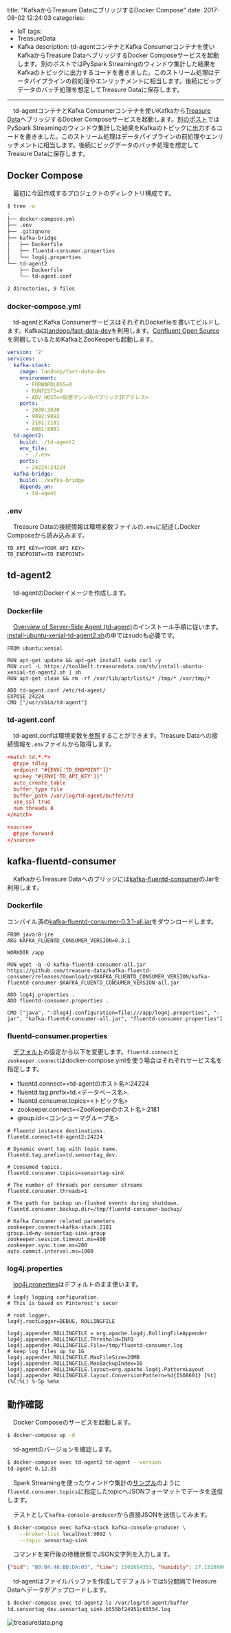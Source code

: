 title: "KafkaからTreasure DataにブリッジするDocker Compose"
date: 2017-08-02 12:24:03
categories:
 - IoT
tags:
 - TreasureData
 - Kafka
description: td-agentコンテナとKafka Consumerコンテナを使いKafkaからTreasure DataへブリッジするDocker Composeサービスを起動します。別のポストではPySpark Streamingのウィンドウ集計した結果をKafkaのトピックに出力するコードを書きました。このストリーム処理はデータパイプラインの前処理やエンリッチメントに相当します。後続にビッグデータのバッチ処理を想定してTreasure Dataに保存します。
---

　td-agentコンテナとKafka Consumerコンテナを使いKafkaから[Treasure Data](https://www.treasuredata.co.jp/)へブリッジするDocker Composeサービスを起動します。[別のポスト](https://masato.github.io/2017/08/02/sensortag-kafka-python-spark-streaming-6/)ではPySpark Streamingのウィンドウ集計した結果をKafkaのトピックに出力するコードを書きました。このストリーム処理はデータパイプラインの前処理やエンリッチメントに相当します。後続にビッグデータのバッチ処理を想定してTreasure Dataに保存します。


<!-- more -->


## Docker Compose

　最初に今回作成するプロジェクトのディレクトリ構成です。

```bash
$ tree -a
.
├── docker-compose.yml
├── .env
├── .gitignore
├── kafka-bridge
│   ├── Dockerfile
│   ├── fluentd-consumer.properties
│   └── log4j.properties
└── td-agent2
    ├── Dockerfile
    └── td-agent.conf

2 directories, 9 files

```

### docker-compose.yml

　td-agentとKafka ConsumerサービスはそれぞれDockefileを書いてビルドします。Kafkaは[landoop/fast-data-dev](https://hub.docker.com/r/landoop/fast-data-dev/)を利用します。[Confluent Open Source](https://www.confluent.io/product/confluent-open-source/)を同梱しているためKafkaとZooKeeperも起動します。


```yaml docker-compose.yml
version: '2'
services:
  kafka-stack:
    image: landoop/fast-data-dev
    environment:
      - FORWARDLOGS=0
      - RUNTESTS=0
      - ADV_HOST=<仮想マシンのパブリックIPアドレス>
    ports:
      - 3030:3030
      - 9092:9092
      - 2181:2181
      - 8081:8081
  td-agent2:
    build: ./td-agent2
    env_file:
      - ./.env
    ports:
      - 24224:24224
  kafka-bridge:
    build: ./kafka-bridge
    depends_on:
      - td-agent
```

### .env

　Treasure Dataの接続情報は環境変数ファイルの`.env`に記述しDocker Composeから読み込みます。

```td-agent2/.env
TD_API_KEY=<YOUR API KEY>
TD_ENDPOINT=<TD ENDPOINT>
```

## td-agent2

　td-agentのDockerイメージを作成します。

### Dockerfile

　[Overview of Server-Side Agent (td-agent)](https://docs.treasuredata.com/articles/td-agent)のインストール手順に従います。[install-ubuntu-xenial-td-agent2.sh](https://toolbelt.treasuredata.com/sh/install-ubuntu-xenial-td-agent2.sh)の中ではsudoも必要です。

```td-agent2/Dockerfile
FROM ubuntu:xenial

RUN apt-get update && apt-get install sudo curl -y
RUN curl -L https://toolbelt.treasuredata.com/sh/install-ubuntu-xenial-td-agent2.sh | sh
RUN apt-get clean && rm -rf /var/lib/apt/lists/* /tmp/* /var/tmp/*

ADD td-agent.conf /etc/td-agent/
EXPOSE 24224
CMD ["/usr/sbin/td-agent"]
```

### td-agent.conf

　td-agent.confは環境変数を[参照](https://docs.fluentd.org/v0.12/articles/faq#how-can-i-use-environment-variables-to-configure-parameters-dynamically)することができます。Treasure Dataへの接続情報を`.env`ファイルから取得します。

```td-agent2/td-agent.conf
<match td.*.*>
  @type tdlog
  endpoint "#{ENV['TD_ENDPOINT']}"
  apikey "#{ENV['TD_API_KEY']}"
  auto_create_table
  buffer_type file
  buffer_path /var/log/td-agent/buffer/td
  use_ssl true
  num_threads 8
</match>

<source>
  @type forward
</source>
```

## kafka-fluentd-consumer

　KafkaからTreasure Dataへのブリッジには[kafka-fluentd-consumer](https://github.com/treasure-data/kafka-fluentd-consumer)のJarを利用します。

### Dockerfile

 コンパイル済の[kafka-fluentd-consumer-0.3.1-all.jar](https://github.com/treasure-data/kafka-fluentd-consumer/releases/download/v0.3.1/kafka-fluentd-consumer-0.3.1-all.jar)をダウンロードします。

```kafka-bridge/Dockerfile
FROM java:8-jre
ARG KAFKA_FLUENTD_CONSUMER_VERSION=0.3.1

WORKDIR /app

RUN wget -q -O kafka-fluentd-consumer-all.jar https://github.com/treasure-data/kafka-fluentd-consumer/releases/download/v$KAFKA_FLUENTD_CONSUMER_VERSION/kafka-fluentd-consumer-$KAFKA_FLUENTD_CONSUMER_VERSION-all.jar

ADD log4j.properties .
ADD fluentd-consumer.properties .

CMD ["java", "-Dlog4j.configuration=file:///app/log4j.properties", "-jar", "kafka-fluentd-consumer-all.jar", "fluentd-consumer.properties"]
```

### fluentd-consumer.properties

　[デフォルト](https://github.com/treasure-data/kafka-fluentd-consumer/blob/master/config/fluentd-consumer.properties)の設定から以下を変更します。`fluentd.connect`と`zookeeper.connect`はdocker-compose.ymlを使う場合はそれぞれサービス名を指定します。

* fluentd.connect=<td-agentのホスト名>:24224
* fluentd.tag.prefix=td.<データベース名>.
* fluentd.consumer.topics=<トピック名>
* zookeeper.connect=<ZooKeeperのホスト名>:2181
* group.id=<コンシューマグループ名>

```kafka-bridge/fluentd-consumer.properties
# Fluentd instance destinations.
fluentd.connect=td-agent2:24224

# Dynamic event tag with topic name. 
fluentd.tag.prefix=td.sensortag_dev.

# Consumed topics. 
fluentd.consumer.topics=sensortag-sink

# The number of threads per consumer streams
fluentd.consumer.threads=1

# The path for backup un-flushed events during shutdown.
fluentd.consumer.backup.dir=/tmp/fluentd-consumer-backup/

# Kafka Consumer related parameters
zookeeper.connect=kafka-stack:2181
group.id=my-sensortag-sink-group
zookeeper.session.timeout.ms=400
zookeeper.sync.time.ms=200
auto.commit.interval.ms=1000
```

### log4j.properties

　[log4j.properties](https://github.com/treasure-data/kafka-fluentd-consumer/blob/master/config/log4j.properties)はデフォルトのまま使います。

```kafka-bridge/log4j.properties
# log4j logging configuration.
# This is based on Pinterest's secor

# root logger.
log4j.rootLogger=DEBUG, ROLLINGFILE

log4j.appender.ROLLINGFILE = org.apache.log4j.RollingFileAppender
log4j.appender.ROLLINGFILE.Threshold=INFO
log4j.appender.ROLLINGFILE.File=/tmp/fluentd-consumer.log
# keep log files up to 1G
log4j.appender.ROLLINGFILE.MaxFileSize=20MB
log4j.appender.ROLLINGFILE.MaxBackupIndex=50
log4j.appender.ROLLINGFILE.layout=org.apache.log4j.PatternLayout
log4j.appender.ROLLINGFILE.layout.ConversionPattern=%d{ISO8601} [%t] (%C:%L) %-5p %m%n
```

## 動作確認

　Docker Composeのサービスを起動します。

```bash
$ docker-compose up -d
```

　td-agentのバージョンを確認します。

```bash
$ docker-compose exec td-agent2 td-agent --version
td-agent 0.12.35
```

　Spark Streamingを使ったウィンドウ集計の[サンプル](https://masato.github.io/2017/08/02/sensortag-kafka-python-spark-streaming-6/)のように`fluentd.consumer.topics`に指定したtopicへJSONフォーマットでデータを送信します。

　テストとして`kafka-console-producer`から直接JSONを送信してみます。

```bash
$ docker-compose exec kafka-stack kafka-console-producer \
    --broker-list localhost:9092 \
    --topic sensortag-sink
```

　コマンドを実行後の待機状態でJSON文字列を入力します。

```json
{"bid": "B0:B4:48:BD:DA:03", "time": 1501654353, "humidity": 27.152099609375, "objecttemp": 21.6875, "ambient": 27.09375, "rh": 78.4423828125}
```

　td-agentはファイルバッファを作成してデフォルトでは5分間隔でTreasure Dataへデータがアップロードします。


```bash
$ docker-compose exec td-agent2 ls /var/log/td-agent/buffer
td.sensortag_dev.sensortag_sink.b555bf24951c65554.log
```

![treasuredata.png](/2017/08/02/kafka-treasuredata-bridge-docker-compose/treasuredata.png)